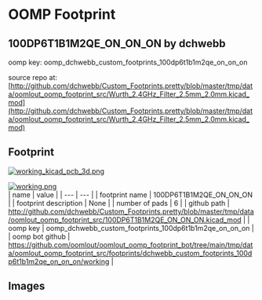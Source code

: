 # OOMP Footprint  
## 100DP6T1B1M2QE_ON_ON_ON  by dchwebb  
  
oomp key: oomp_dchwebb_custom_footprints_100dp6t1b1m2qe_on_on_on  
  
source repo at: [http://github.com/dchwebb/Custom_Footprints.pretty/blob/master/tmp/data/oomlout_oomp_footprint_src/Wurth_2.4GHz_Filter_2.5mm_2.0mm.kicad_mod](http://github.com/dchwebb/Custom_Footprints.pretty/blob/master/tmp/data/oomlout_oomp_footprint_src/Wurth_2.4GHz_Filter_2.5mm_2.0mm.kicad_mod)  
## Footprint  
  
[![working_kicad_pcb_3d.png](working_kicad_pcb_3d_600.png)](working_kicad_pcb_3d.png)  
  
[![working.png](working_600.png)](working.png)  
| name | value | 
| --- | --- | 
| footprint name | 100DP6T1B1M2QE_ON_ON_ON | 
| footprint description | None | 
| number of pads | 6 | 
| github path | http://github.com/dchwebb/Custom_Footprints.pretty/blob/master/tmp/data/oomlout_oomp_footprint_src/100DP6T1B1M2QE_ON_ON_ON.kicad_mod | 
| oomp key | oomp_dchwebb_custom_footprints_100dp6t1b1m2qe_on_on_on | 
| oomp bot github | https://github.com/oomlout/oomlout_oomp_footprint_bot/tree/main/tmp/data/oomlout_oomp_footprint_src/footprints/dchwebb_custom_footprints_100dp6t1b1m2qe_on_on_on/working | 
## Images  
